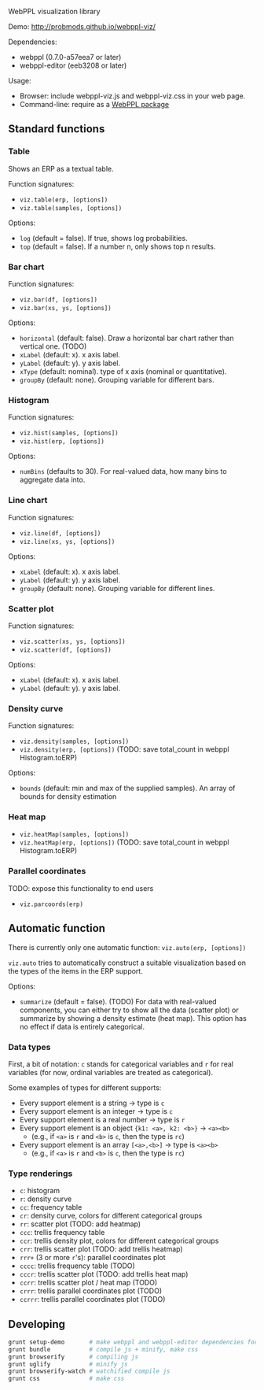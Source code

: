 WebPPL visualization library

Demo: http://probmods.github.io/webppl-viz/

Dependencies:

- webppl (0.7.0-a57eea7 or later)
- webppl-editor (eeb3208 or later)

Usage:

- Browser: include webppl-viz.js and webppl-viz.css in your web page.
- Command-line: require as a [WebPPL package](http://docs.webppl.org/en/master/packages.html#webppl-packages)

## Standard functions

### Table

Shows an ERP as a textual table.

Function signatures:

- `viz.table(erp, [options])`
- `viz.table(samples, [options])`

Options:

- `log` (default = false). If true, shows log probabilities.
- `top` (default = false). If a number n, only shows top n results.

### Bar chart

Function signatures:

- `viz.bar(df, [options])`
- `viz.bar(xs, ys, [options])`

Options:

- `horizontal` (default: false). Draw a horizontal bar chart rather than vertical one. (TODO)
- `xLabel` (default: x). x axis label.
- `yLabel` (default: y). y axis label.
- `xType` (default: nominal). type of x axis (nominal or quantitative).
- `groupBy` (default: none). Grouping variable for different bars.

### Histogram

Function signatures:

- `viz.hist(samples, [options])`
- `viz.hist(erp, [options])`

Options:

- `numBins` (defaults to 30). For real-valued data, how many bins to aggregate data into.

### Line chart

Function signatures:

- `viz.line(df, [options])`
- `viz.line(xs, ys, [options])`

Options:

- `xLabel` (default: x). x axis label.
- `yLabel` (default: y). y axis label.
- `groupBy` (default: none). Grouping variable for different lines.

### Scatter plot

Function signatures:

- `viz.scatter(xs, ys, [options])`
- `viz.scatter(df, [options])`

Options:

- `xLabel` (default: x). x axis label.
- `yLabel` (default: y). y axis label.

### Density curve

Function signatures:

- `viz.density(samples, [options])`
- `viz.density(erp, [options])` (TODO: save total_count in webppl Histogram.toERP)

Options:

- `bounds` (default: min and max of the supplied samples). An array of bounds for density estimation

### Heat map

- `viz.heatMap(samples, [options])`
- `viz.heatMap(erp, [options])` (TODO: save total_count in webppl Histogram.toERP)

### Parallel coordinates

TODO: expose this functionality to end users

- `viz.parcoords(erp)`

## Automatic function

There is currently only one automatic function: `viz.auto(erp, [options])`

`viz.auto` tries to automatically construct a suitable visualization based on the types of the items in the ERP support.

Options:

- `summarize` (default = false). (TODO) For data with real-valued components, you can either try to show all the data (scatter plot) or summarize by showing a density estimate (heat map). This option has no effect if data is entirely categorical.

### Data types

First, a bit of notation: `c` stands for categorical variables and `r` for real variables (for now, ordinal variables are treated as categorical).

Some examples of types for different supports:

- Every support element is a string → type is `c`
- Every support element is an integer → type is `c`
- Every support element is a real number → type is `r`
- Every support element is an object `{k1: <a>, k2: <b>}` → `<a><b>`
	- (e.g., if `<a>` is `r` and `<b>` is `c`, then the type is `rc`)
- Every support element is an array `[<a>,<b>]` → type is `<a><b>`
	- (e.g., if `<a>` is `r` and `<b>` is `c`, then the type is `rc`)

### Type renderings

- `c`: histogram
- `r`: density curve
- `cc`: frequency table
- `cr`: density curve, colors for different categorical groups
- `rr`: scatter plot (TODO: add heatmap)
- `ccc`: trellis frequency table
- `ccr`: trellis density plot, colors for different categorical groups
- `crr`: trellis scatter plot (TODO: add trellis heatmap)
- `rrr+` (3 or more `r`'s): parallel coordinates plot
- `cccc`: trellis frequency table (TODO)
- `cccr`: trellis scatter plot (TODO: add trellis heat map)
- `ccrr`: trellis scatter plot / heat map (TODO)
- `crrr`: trellis parallel coordinates plot (TODO)
- `ccrrr`: trellis parallel coordinates plot (TODO)

## Developing

```sh
grunt setup-demo       # make webppl and webppl-editor dependencies for demo
grunt bundle           # compile js + minify, make css
grunt browserify       # compiling js
grunt uglify           # minify js
grunt browserify-watch # watchified compile js
grunt css              # make css
```
